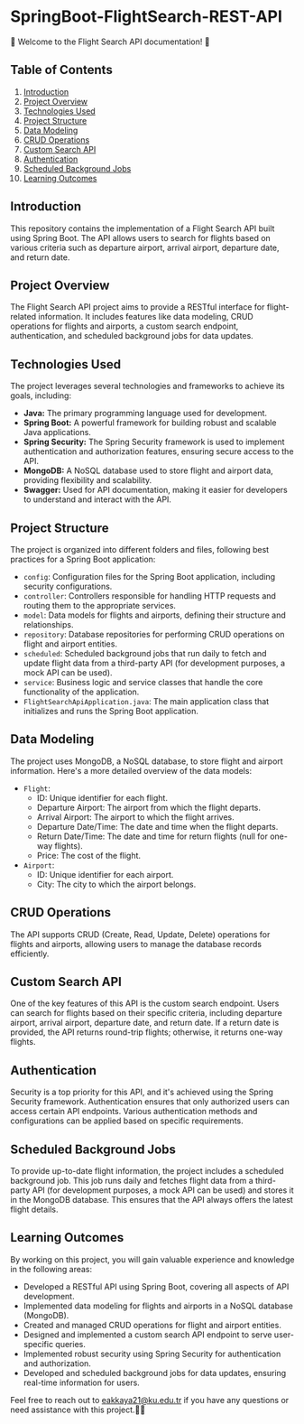 # SpringBoot-FlightSearch-REST-API

🚀 Welcome to the Flight Search API documentation! 🚀

## Table of Contents

1. [Introduction](#introduction)
2. [Project Overview](#project-overview)
3. [Technologies Used](#technologies-used)
4. [Project Structure](#project-structure)
5. [Data Modeling](#data-modeling)
6. [CRUD Operations](#crud-operations)
7. [Custom Search API](#custom-search-api)
8. [Authentication](#authentication)
9. [Scheduled Background Jobs](#scheduled-background-jobs)
10. [Learning Outcomes](#learning-outcomes)

## Introduction

This repository contains the implementation of a Flight Search API built using Spring Boot. The API allows users to search for flights based on various criteria such as departure airport, arrival airport, departure date, and return date.

## Project Overview

The Flight Search API project aims to provide a RESTful interface for flight-related information. It includes features like data modeling, CRUD operations for flights and airports, a custom search endpoint, authentication, and scheduled background jobs for data updates.

## Technologies Used

The project leverages several technologies and frameworks to achieve its goals, including:

- **Java:** The primary programming language used for development.
- **Spring Boot:** A powerful framework for building robust and scalable Java applications.
- **Spring Security:** The Spring Security framework is used to implement authentication and authorization features, ensuring secure access to the API.
- **MongoDB:** A NoSQL database used to store flight and airport data, providing flexibility and scalability.
- **Swagger:** Used for API documentation, making it easier for developers to understand and interact with the API.

## Project Structure

The project is organized into different folders and files, following best practices for a Spring Boot application:

- `config`: Configuration files for the Spring Boot application, including security configurations.
- `controller`: Controllers responsible for handling HTTP requests and routing them to the appropriate services.
- `model`: Data models for flights and airports, defining their structure and relationships.
- `repository`: Database repositories for performing CRUD operations on flight and airport entities.
- `scheduled`: Scheduled background jobs that run daily to fetch and update flight data from a third-party API (for development purposes, a mock API can be used).
- `service`: Business logic and service classes that handle the core functionality of the application.
- `FlightSearchApiApplication.java`: The main application class that initializes and runs the Spring Boot application.

## Data Modeling

The project uses MongoDB, a NoSQL database, to store flight and airport information. Here's a more detailed overview of the data models:

- `Flight`:
  - ID: Unique identifier for each flight.
  - Departure Airport: The airport from which the flight departs.
  - Arrival Airport: The airport to which the flight arrives.
  - Departure Date/Time: The date and time when the flight departs.
  - Return Date/Time: The date and time for return flights (null for one-way flights).
  - Price: The cost of the flight.
- `Airport`:
  - ID: Unique identifier for each airport.
  - City: The city to which the airport belongs.

## CRUD Operations

The API supports CRUD (Create, Read, Update, Delete) operations for flights and airports, allowing users to manage the database records efficiently.

## Custom Search API

One of the key features of this API is the custom search endpoint. Users can search for flights based on their specific criteria, including departure airport, arrival airport, departure date, and return date. If a return date is provided, the API returns round-trip flights; otherwise, it returns one-way flights.

## Authentication

Security is a top priority for this API, and it's achieved using the Spring Security framework. Authentication ensures that only authorized users can access certain API endpoints. Various authentication methods and configurations can be applied based on specific requirements.

## Scheduled Background Jobs

To provide up-to-date flight information, the project includes a scheduled background job. This job runs daily and fetches flight data from a third-party API (for development purposes, a mock API can be used) and stores it in the MongoDB database. This ensures that the API always offers the latest flight details.

## Learning Outcomes

By working on this project, you will gain valuable experience and knowledge in the following areas:

- Developed a RESTful API using Spring Boot, covering all aspects of API development.
- Implemented data modeling for flights and airports in a NoSQL database (MongoDB).
- Created and managed CRUD operations for flight and airport entities.
- Designed and implemented a custom search API endpoint to serve user-specific queries.
- Implemented robust security using Spring Security for authentication and authorization.
- Developed and scheduled background jobs for data updates, ensuring real-time information for users.

Feel free to reach out to eakkaya21@ku.edu.tr if you have any questions or need assistance with this project.🌟🛫
